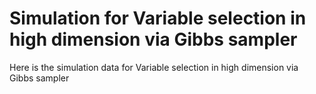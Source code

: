 # Simulation for Variable selection in high dimension via Gibbs sampler
 Here is the simulation data for Variable selection in high dimension via Gibbs sampler
